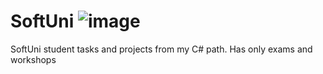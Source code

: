 # SoftUni ![image](https://user-images.githubusercontent.com/86414839/159077517-d0907ece-2b61-4849-bb8e-fe2e95453093.png)

SoftUni student tasks and projects from my C# path. Has only exams and workshops

